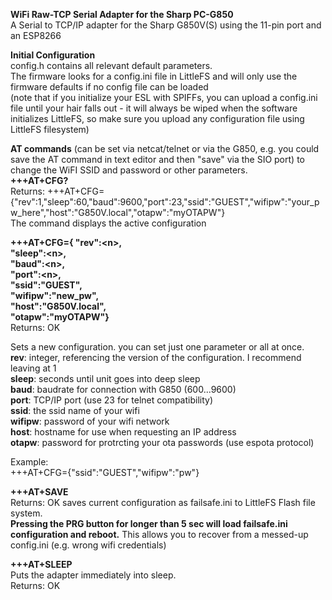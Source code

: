 **WiFi Raw-TCP Serial Adapter for the Sharp PC-G850** <br>
A Serial to TCP/IP adapter for the Sharp G850V(S) using the 11-pin port and an ESP8266<br>

**Initial Configuration**<br>
config.h contains all relevant default parameters.<br> 
The firmware looks for a config.ini file in LittleFS and will only use the firmware defaults if no config file can be loaded<br>
(note that if you initialize your ESL with SPIFFs, you can upload a config.ini file until your hair falls out - it will always be wiped when the software initializes LittleFS, so make sure you upload any configuration file using LittleFS filesystem)


**AT commands**  (can be set via netcat/telnet or via the G850, e.g. you could save the AT command in text editor and then "save" via the SIO port) to change the WiFI SSID and password or other parameters.<br>
**+++AT+CFG?**<br>
Returns: +++AT+CFG={"rev":1,"sleep":60,"baud":9600,"port":23,"ssid":"GUEST","wifipw":"your_pw_here","host":"G850V.local","otapw":"myOTAPW"}<br> 
The command displays the active configuration<br>


**+++AT+CFG={ "rev":\<n>,<br>
            "sleep":\<n>,<br>
            "baud":\<n>,<br>
            "port":\<n>,<br>
            "ssid":"GUEST",<br>
            "wifipw":"new_pw",<br>
            "host":"G850V.local",<br>
            "otapw":"myOTAPW"} <br>**
Returns: OK

Sets a new configuration. you can set just one parameter or all at once.<br>
**rev**: integer, referencing the version of the configuration. I recommend leaving at 1<br>
**sleep**: seconds until unit goes into deep sleep<br>
**baud**: baudrate for connection with G850 (600...9600)<br>
**port**: TCP/IP port (use 23 for telnet compatibility)<br>
**ssid**: the ssid name of your wifi<br>
**wifipw**: password of your wifi network<br>
**host**: hostname for use when requesting an IP address<br> 
**otapw**: password for protrcting your ota passwords (use espota protocol)<br>


Example:<br>
+++AT+CFG={"ssid":"GUEST","wifipw":"pw"}<br>

**+++AT+SAVE**<br>
Returns: OK
saves current configuration as failsafe.ini to LittleFS Flash file system.<br>
**Pressing the PRG button for longer than 5 sec will load failsafe.ini configuration and reboot.**
This allows you to recover from a messed-up config.ini (e.g. wrong wifi credentials)<br>

**+++AT+SLEEP**<BR>
Puts the adapter immediately into sleep.<br>
Returns: OK<br>










